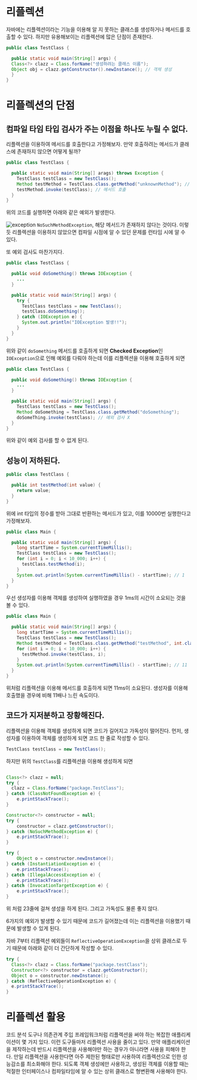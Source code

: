 # 리플렉션

자바에는 리플렉션이라는 기능을 이용해 알 지 못하는 클래스를 생성하거나 메서드를 호출할 수 있다. 하지만 유용해보이는 리플렉션에 많은 단점이 존재한다.

``` java
public class TestClass {

  public static void main(String[] args) {
  Class<?> clazz = Class.forName("생성하려는 클래스 이름");
  Object obj = clazz.getConstructor().newInstance(); // 객체 생성
  }
}
```

# 리플렉션의 단점

## 컴파일 타임 타입 검사가 주는 이점을 하나도 누릴 수 없다.

리플렉션을 이용하여 메서드를 호출한다고 가정해보자.
만약 호출하려는 메서드가 클래스에 존재하지 않으면 어떻게 될까?

``` java
public class TestClass {

  public static void main(String[] arags) throws Exception {
    TestClass testClass = new TestClass();
    Method testMethod = TestClass.class.getMethod("unknownMethod"); // 존재하지 않는 unknownMethod 메서드
    testMethod.invoke(testClass); // 메서드 호출
  }
}
```

위의 코드를 실행하면 아래와 같은 예외가 발생한다.

![exception](https://velog.velcdn.com/images/lucius__k/post/2a428090-43cc-42ee-8057-9a84e0f7f512/image.png)
`NoSuchMethodException`, 해당 메서드가 존재하지 않다는 것이다.
이렇듯 리플렉션을 이용하지 않았으면 컴파일 시점에 알 수 있던 문제를 런타임 시에 알 수 있다.

또 예외 검사도 마찬가지다.

``` java
public class TestClass {

  public void doSomething() throws IOException {
    ...
  }

  public static void main(String[] args) {
    try {
      TestClass testClass = new TestClass();
      testClass.doSomething();
    } catch (IOException e) {
      System.out.println("IOException 발생!!");
    }
  }
}
```

위와 같이 `doSomething` 메서드를 호출하게 되면 **Checked Exception**인 `IOException`으로 인해 예외를 다뤄야 하는데 이를 리플렉션을 이용해 호출하게 되면

``` java
public class TestClass {

  public void doSomething() throws IOException {
    ...
  }

  public static void main(String[] args) {
    TestClass testClass = new TestClass();
    Method doSomething = TestClass.class.getMethod("doSomething");
    doSomeThing.invoke(testClass); // 예외 검사 X
  }
}
```

위와 같이 예외 검사를 할 수 없게 된다.

## 성능이 저하된다.

``` java
public class TestClass {

  public int testMethod(int value) {
    return value;
  }
}
```

위에 int 타입의 정수를 받아 그대로 반환하는 메서드가 있고, 이를 10000번 실행한다고 가정해보자.

``` java
public class Main {

  public static void main(String[] args) {
    long startTime = System.currentTimeMillis();
    TestClass testClass = new TestClass();
    for (int i = 0; i < 10_000; i++) {
      testClass.testMethod(i);
    }
    System.out.println(System.currentTimeMillis() - startTime); // 1
  }
}
```
우선 생성자를 이용해 객체를 생성하여 실행하였을 경우 1ms의 시간이 소요되는 것을 볼 수 있다.

``` java
public class Main {

  public static void main(String[] args) {
    long startTime = System.currentTimeMillis();
    TestClass testClass = new TestClass();
    Method testMethod = TestClass.class.getMethod("testMethod", int.class);
    for (int i = 0; i < 10_000; i++) {
      testMethod.invoke(testClass, i);
    }
    System.out.println(System.currentTimeMillis() - startTime); // 11
  }
}
```

위처럼 리플렉션을 이용해 메서드를 호출하게 되면 11ms이 소요된다. 생성자를 이용해 호출했을 경우에 비해 11배나 느린 속도이다.

## 코드가 지저분하고 장황해진다.

리플렉션을 이용해 객체를 생성하게 되면 코드가 길어지고 가독성이 떨어진다.
먼저, 생성자를 이용하여 객체를 생성하게 되면 코드 한 줄로 작성할 수 있다.

``` java
TestClass testClass = new TestClass();
```

하지만 위의 `TestClass`를 리플렉션을 이용해 생성하게 되면

``` java

Class<?> clazz = null;
try {
  clazz = Class.forName("package.TestClass");
} catch (ClassNotFoundException e) {
	e.printStackTrace();
}

Constructor<?> constructor = null;
try {
	constructor = clazz.getConstructor();
} catch (NoSuchMethodException e) {
	e.printStackTrace();
}

try {
	Object o = constructor.newInstance();
} catch (InstantiationException e) {
	e.printStackTrace();
} catch (IllegalAccessException e) {
	e.printStackTrace();
} catch (InvocationTargetException e) {
	e.printStackTrace();
}
```

위 처럼 23줄에 걸쳐 생성을 하게 된다. 그리고 가독성도 물론 좋지 않다.

6가지의 예외가 발생할 수 있기 때문에 코드가 길어졌는데 이는 리플렉션을 이용했기 때문에 발생할 수 있게 된다.

자바 7부터 리플렉션 예외들이 `ReflectiveOperationException`을 상위 클래스로 두기 때문에 아래와 같이 더 간단하게 작성할 수 있다.

``` java
try {
  Class<?> clazz = Class.forName("package.testClass");
  Constructor<?> constructor = clazz.getConstructor();
  Object o = constructor.newInstance();
} catch (ReflectiveOperationException e) {
  e.printStackTrace();
}
```

# 리플렉션 활용

코드 분석 도구나 의존관계 주입 프레임워크처럼 리플렉션을 써야 하는 복잡한 애플리케이션이 몇 가지 있다. 이런 도구들마저 리플렉션 사용을 줄이고 있다. 만약 애플리케이션을 제작하는데 반드시 리플렉션을 사용해야만 하는 경우가 아니라면 사용을 피해야 한다.
만일 리플렉션을 사용한다면 아주 제한된 형태로만 사용하여 리플렉션으로 인한 성능감소를 최소화해야 한다. 되도록 객체 생성에만 사용하고, 생성된 객체를 이용할 때는 적절한 인터페이스나 컴파일타임에 알 수 있는 상위 클래스로 형변환해 사용해야 한다.
